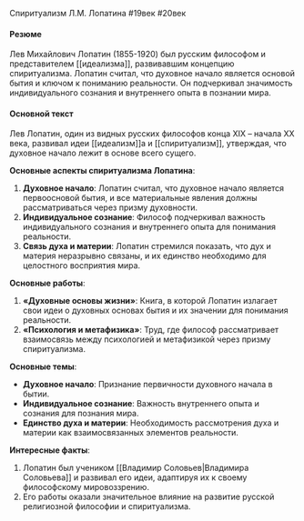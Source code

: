 Спиритуализм Л.М. Лопатина
#19век #20век 
#### Резюме

Лев Михайлович Лопатин (1855-1920) был русским философом и представителем [[идеализма]], развивавшим концепцию спиритуализма. Лопатин считал, что духовное начало является основой бытия и ключом к пониманию реальности. Он подчеркивал значимость индивидуального сознания и внутреннего опыта в познании мира.

#### Основной текст

Лев Лопатин, один из видных русских философов конца XIX – начала XX века, развивал идеи [[идеализм]]а и [[спиритуализм]], утверждая, что духовное начало лежит в основе всего сущего.

**Основные аспекты спиритуализма Лопатина**:

1. **Духовное начало**: Лопатин считал, что духовное начало является первоосновой бытия, и все материальные явления должны рассматриваться через призму духовности.
2. **Индивидуальное сознание**: Философ подчеркивал важность индивидуального сознания и внутреннего опыта для понимания реальности.
3. **Связь духа и материи**: Лопатин стремился показать, что дух и материя неразрывно связаны, и их единство необходимо для целостного восприятия мира.

**Основные работы**:

1. **«Духовные основы жизни»**: Книга, в которой Лопатин излагает свои идеи о духовных основах бытия и их значении для понимания реальности.
2. **«Психология и метафизика»**: Труд, где философ рассматривает взаимосвязь между психологией и метафизикой через призму спиритуализма.

**Основные темы**:

- **Духовное начало**: Признание первичности духовного начала в бытии.
- **Индивидуальное сознание**: Важность внутреннего опыта и сознания для познания мира.
- **Единство духа и материи**: Необходимость рассмотрения духа и материи как взаимосвязанных элементов реальности.

**Интересные факты**:

1. Лопатин был учеником [[Владимир Соловьев|Владимира Соловьева]] и развивал его идеи, адаптируя их к своему философскому мировоззрению.
2. Его работы оказали значительное влияние на развитие русской религиозной философии и спиритуализма.
